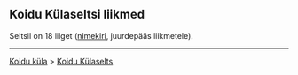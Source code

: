 ## Koidu Külaseltsi liikmed

Seltsil on 18 liiget ([nimekiri](https://docs.google.com/spreadsheets/d/1tVHnUh1s5ROqlPSol35279herdZ78SarFT6oOSFv3Kg/edit#gid=0), juurdepääs liikmetele).

---
[Koidu küla](http://koidukyla.ee/) > [Koidu Külaselts](http://koidukyla.ee/selts/)
